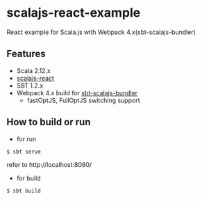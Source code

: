 # scalajs-react-example

React example for Scala.js with Webpack 4.x(sbt-scalajs-bundler)

## Features

- Scala 2.12.x
- [scalajs-react](https://github.com/japgolly/scalajs-react)
- SBT 1.2.x
- Webpack 4.x build for [sbt-scalajs-bundler](https://github.com/scalacenter/scalajs-bundler)
  - fastOptJS, FullOptJS switching support


## How to build or run

- for run

```sh
$ sbt serve
```

refer to http://localhost:8080/

- for build

```sh
$ sbt build
```
